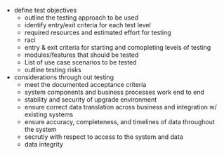 - define test objectives
	- outline the testing approach to be used 
	- identify entry/exit criteria for each test level 
	- required resources and estimated effort for testing 
	- raci
	- entry & exit criteria for starting and comopleting levels of testing 
	- modules/features that should be tested 
	- List of use case scenarios to be tested
	- outline testing risks
- considerations through out testing 
	- meet the documented acceptance criteria 
	- system components and business processes work end to end 
	- stability and security of upgrade environment
	- ensure correct data translation across business and integration w/ existing systems 
	- ensure accuracy, completeness, and timelines of data throughout the system 
	- secrutiy with respect to access to the system and data 
	- data integrity 